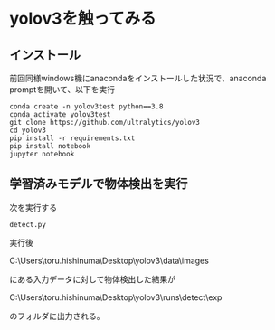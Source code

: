 # yolov3を触ってみる

## インストール

前回同様windows機にanacondaをインストールした状況で、anaconda promptを開いて、以下を実行
```
conda create -n yolov3test python==3.8
conda activate yolov3test
git clone https://github.com/ultralytics/yolov3
cd yolov3
pip install -r requirements.txt
pip install notebook
jupyter notebook
```

## 学習済みモデルで物体検出を実行

次を実行する
```
detect.py
```
実行後

C:\Users\toru.hishinuma\Desktop\yolov3\data\images

にある入力データに対して物体検出した結果が

C:\Users\toru.hishinuma\Desktop\yolov3\runs\detect\exp

のフォルダに出力される。
